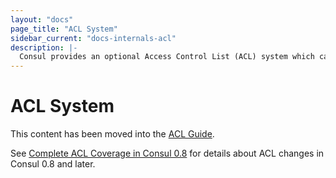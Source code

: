 ```yaml
---
layout: "docs"
page_title: "ACL System"
sidebar_current: "docs-internals-acl"
description: |-
  Consul provides an optional Access Control List (ACL) system which can be used to control access to data and APIs. The ACL system is a Capability-based system that relies on tokens which can have fine grained rules applied to them. It is very similar to AWS IAM in many ways.
---
```


# ACL System

This content has been moved into the [ACL Guide](/docs/guides/acl.html).

<a name="version_8_acls"></a>
See [Complete ACL Coverage in Consul 0.8](/docs/guides/acl.html#complete-acl-coverage-in-consul-0-8)
for details about ACL changes in Consul 0.8 and later.
